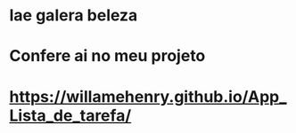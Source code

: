 # Iae galera beleza 
 # Confere ai no meu projeto 
 # https://willamehenry.github.io/App_Lista_de_tarefa/
